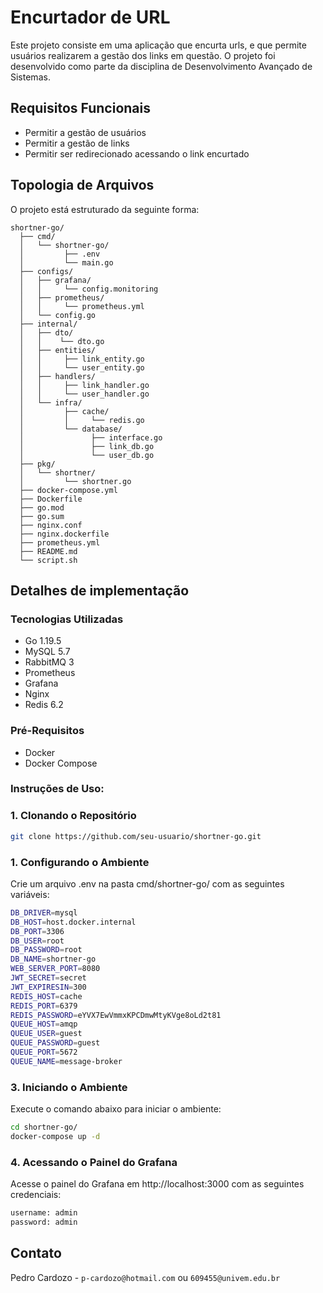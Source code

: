 # __Encurtador de URL__
Este projeto consiste em uma aplicação que encurta urls, e que permite usuários realizarem a gestão dos links em questão. O projeto foi desenvolvido como parte da disciplina de Desenvolvimento Avançado de Sistemas.

## __Requisitos Funcionais__
* Permitir a gestão de usuários
* Permitir a gestão de links
* Permitir ser redirecionado acessando o link encurtado

## __Topologia de Arquivos__

O projeto está estruturado da seguinte forma:

```
shortner-go/
  ├── cmd/
  │   └── shortner-go/
  │         ├── .env
  │         └── main.go
  ├── configs/
  │   ├── grafana/
  │   │     └── config.monitoring
  │   ├── prometheus/
  │   │     └── prometheus.yml
  │   └── config.go
  ├── internal/
  │   ├── dto/
  │   │    └── dto.go
  │   ├── entities/
  │   │     ├── link_entity.go
  │   │     └── user_entity.go
  │   ├── handlers/
  │   │     ├── link_handler.go
  │   │     └── user_handler.go
  │   └── infra/
  │         ├── cache/
  │         │     └── redis.go
  │         └── database/
  │               ├── interface.go
  │               ├── link_db.go
  │               └── user_db.go
  ├── pkg/
  │   └── shortner/
  │         └── shortner.go
  ├── docker-compose.yml
  ├── Dockerfile
  ├── go.mod
  ├── go.sum
  ├── nginx.conf
  ├── nginx.dockerfile
  ├── prometheus.yml
  ├── README.md
  └── script.sh
```

## __Detalhes de implementação__

### __Tecnologias Utilizadas__
- Go 1.19.5
- MySQL 5.7
- RabbitMQ 3
- Prometheus
- Grafana
- Nginx
- Redis 6.2

### __Pré-Requisitos__
- Docker
- Docker Compose

### __Instruções de Uso:__

### __1. Clonando o Repositório__
```sh
git clone https://github.com/seu-usuario/shortner-go.git
```
### __1. Configurando o Ambiente__
Crie um arquivo .env na pasta cmd/shortner-go/ com as seguintes variáveis:
```sh
DB_DRIVER=mysql
DB_HOST=host.docker.internal
DB_PORT=3306
DB_USER=root
DB_PASSWORD=root
DB_NAME=shortner-go
WEB_SERVER_PORT=8080
JWT_SECRET=secret
JWT_EXPIRESIN=300
REDIS_HOST=cache
REDIS_PORT=6379
REDIS_PASSWORD=eYVX7EwVmmxKPCDmwMtyKVge8oLd2t81
QUEUE_HOST=amqp
QUEUE_USER=guest
QUEUE_PASSWORD=guest
QUEUE_PORT=5672
QUEUE_NAME=message-broker
```

### __3. Iniciando o Ambiente__
Execute o comando abaixo para iniciar o ambiente:

```sh
cd shortner-go/
docker-compose up -d
```

### 4. Acessando o Painel do Grafana
Acesse o painel do Grafana em http://localhost:3000 com as seguintes credenciais:
```sh
username: admin
password: admin
```

## __Contato__
Pedro Cardozo - `p-cardozo@hotmail.com` ou `609455@univem.edu.br`